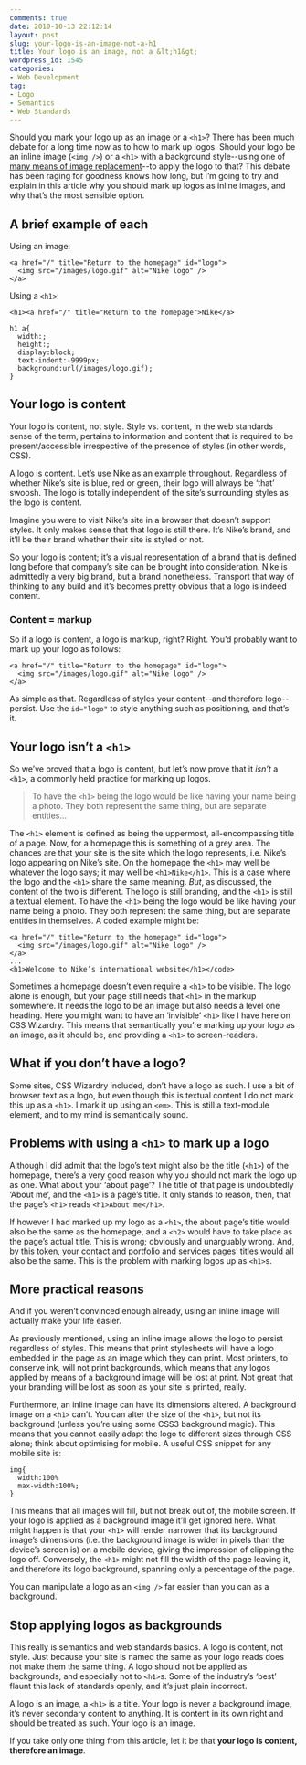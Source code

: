 ```yaml
---
comments: true
date: 2010-10-13 22:12:14
layout: post
slug: your-logo-is-an-image-not-a-h1
title: Your logo is an image, not a &lt;h1&gt;
wordpress_id: 1545
categories:
- Web Development
tag:
- Logo
- Semantics
- Web Standards
---
```


Should you mark your logo up as an image or a `<h1>`? There has been much debate for a long time now as to how to mark up logos. Should your logo be an inline image (`<img />`) or a `<h1>` with a background style--using one of [many means of image replacement](http://www.mezzoblue.com/tests/revised-image-replacement/)--to apply the logo to that? This debate has been raging for goodness knows how long, but I’m going to try and explain in this article why you should mark up logos as inline images, and why that’s the most sensible option.

## A brief example of each

Using an image:

    <a href="/" title="Return to the homepage" id="logo">
      <img src="/images/logo.gif" alt="Nike logo" />
    </a>

Using a `<h1>`:

    <h1><a href="/" title="Return to the homepage">Nike</a>
    
    h1 a{
      width:;
      height:;
      display:block;
      text-indent:-9999px;
      background:url(/images/logo.gif);
    }

## Your logo is content

Your logo is content, not style. Style vs. content, in the web standards sense of the term, pertains to information and content that is required to be present/accessible irrespective of the presence of styles (in other words, CSS).

A logo is content. Let’s use Nike as an example throughout. Regardless of whether Nike’s site is blue, red or green, their logo will always be ‘that’ swoosh. The logo is totally independent of the site’s surrounding styles as the logo is content.

Imagine you were to visit Nike’s site in a browser that doesn’t support styles. It only makes sense that that logo is still there. It’s Nike’s brand, and it’ll be their brand whether their site is styled or not.

So your logo is content; it’s a visual representation of a brand that is defined long before that company’s site can be brought into consideration. Nike is admittedly a very big brand, but a brand nonetheless. Transport that way of thinking to any build and it’s becomes pretty obvious that a logo is indeed content.

### Content = markup

So if a logo is content, a logo is markup, right? Right. You’d probably want to mark up your logo as follows:

    <a href="/" title="Return to the homepage" id="logo">
      <img src="/images/logo.gif" alt="Nike logo" />
    </a>

As simple as that. Regardless of styles your content--and therefore logo--persist. Use the `id="logo"` to style anything such as positioning, and that’s it.

## Your logo isn’t a `<h1>`

So we’ve proved that a logo is content, but let’s now prove that it _isn’t_ a `<h1>`, a commonly held practice for marking up logos.

> To have the `<h1>` being the logo would be like having your name being a photo. They both represent the same thing, but are separate entities…

The `<h1>` element is defined as being the uppermost, all-encompassing title of a page. Now, for a homepage this is something of a grey area. The chances are that your site is the site which the logo represents, i.e. Nike’s logo appearing on Nike’s site. On the homepage the `<h1>` may well be whatever the logo says; it may well be `<h1>Nike</h1>`. This is a case where the logo and the `<h1>` share the same meaning. _But_, as discussed, the content of the two is different. The logo is still branding, and the `<h1>` is still a textual element. To have the `<h1>` being the logo would be like having your name being a photo. They both represent the same thing, but are separate entities in themselves. A coded example might be:

    <a href="/" title="Return to the homepage" id="logo">
      <img src="/images/logo.gif" alt="Nike logo" />
    </a>
    ...
    <h1>Welcome to Nike’s international website</h1></code>

Sometimes a homepage doesn’t even require a `<h1>` to be visible. The logo alone is enough, but your page still needs that `<h1>` in the markup somewhere. It needs the logo to be an image but also needs a level one heading. Here you might want to have an ‘invisible’ `<h1>` like I have here on CSS Wizardry. This means that semantically you’re marking up your logo as an image, as it should be, and providing a `<h1>` to screen-readers.

## What if you don’t have a logo?

Some sites, CSS Wizardry included, don’t have a logo as such. I use a bit of browser text as a logo, but even though this is textual content I do not mark this up as a `<h1>`. I mark it up using an `<em>`. This is still a text-module element, and to my mind is semantically sound.

## Problems with using a `<h1>` to mark up a logo

Although I did admit that the logo’s text might also be the title (`<h1>`) of the homepage, there’s a very good reason why you should not mark the logo up as one. What about your ‘about page’? The title of that page is undoubtedly ‘About me’, and the `<h1>` is a page’s title. It only stands to reason, then, that the page’s `<h1>` reads `<h1>About me</h1>`.

If however I had marked up my logo as a `<h1>`, the about page’s title would also be the same as the homepage, and a `<h2>` would have to take place as the page’s actual title. This is wrong; obviously and unarguably wrong. And, by this token, your contact and portfolio and services pages’ titles would all also be the same. This is the problem with marking logos up as `<h1>`s.

## More practical reasons

And if you weren’t convinced enough already, using an inline image will actually make your life easier.

As previously mentioned, using an inline image allows  the logo to persist regardless of styles. This means that print stylesheets will have a logo embedded in the page as an image which they can print. Most printers, to conserve ink, will not print backgrounds, which means that any logos applied by means of a background image will be lost at print. Not great that your branding will be lost as soon as your site is printed, really.

Furthermore, an inline image can have its dimensions altered. A background image on a `<h1>` can’t. You can alter the size of the `<h1>`, but not its background (unless you’re using some CSS3 background magic). This means that you cannot easily adapt the logo to different sizes through CSS alone; think about optimising for mobile. A useful CSS snippet for any mobile site is:

    img{
      width:100%
      max-width:100%;
    }

This means that all images will fill, but not break out of, the mobile screen. If your logo is applied as a background image it’ll get ignored here. What might happen is that your `<h1>` will render narrower that its background image’s dimensions (i.e. the background image is wider in pixels than the device’s screen is) on a mobile device, giving the impression of clipping the logo off. Conversely, the `<h1>` might not fill the width of the page leaving it, and therefore its logo background, spanning only a percentage of the page.

You can manipulate a logo as an `<img />` far easier than you can as a background.

## Stop applying logos as backgrounds

This really is semantics and web standards basics. A logo is content, not style. Just because your site is named the same as your logo reads does not make them the same thing. A logo should not be applied as backgrounds, and especially not to `<h1>`s. Some of the industry’s ‘best’ flaunt this lack of standards openly, and it’s just plain incorrect.

A logo is an image, a `<h1>` is a title. Your logo is never a background image, it’s never secondary content to anything. It is content in its own right and should be treated as such. Your logo is an image.

If you take only one thing from this article, let it be that **your logo is content, therefore an image**.
